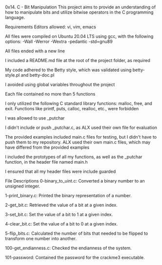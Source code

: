 0x14. C - Bit Manipulation
This project aims to provide an understanding of how to manipulate bits and utilize bitwise operators in the C programming language.

Requirements
Editors allowed: vi, vim, emacs

All files were compiled on Ubuntu 20.04 LTS using gcc, with the following options: -Wall -Werror -Wextra -pedantic -std=gnu89

All files ended with a new line

I included a README.md file at the root of the project folder, as required

My code adhered to the Betty style, which was validated using betty-style.pl and betty-doc.pl

I avoided using global variables throughout the project

Each file contained no more than 5 functions

I only utilized the following C standard library functions: malloc, free, and exit. Functions like printf, puts, calloc, realloc, etc., were forbidden

I was allowed to use _putchar

I didn't include or push _putchar.c, as ALX used their own file for evaluation

The provided examples included main.c files for testing, but I didn't have to push them to my repository. ALX used their own main.c files, which may have differed from the provided examples

I included the prototypes of all my functions, as well as the _putchar function, in the header file named main.h

I ensured that all my header files were include guarded

File Descriptions
0-binary_to_uint.c: Converted a binary number to an unsigned integer.

1-print_binary.c: Printed the binary representation of a number.

2-get_bit.c: Retrieved the value of a bit at a given index.

3-set_bit.c: Set the value of a bit to 1 at a given index.

4-clear_bit.c: Set the value of a bit to 0 at a given index.

5-flip_bits.c: Calculated the number of bits that needed to be flipped to transform one number into another.

100-get_endianness.c: Checked the endianness of the system.

101-password: Contained the password for the crackme3 executable.


